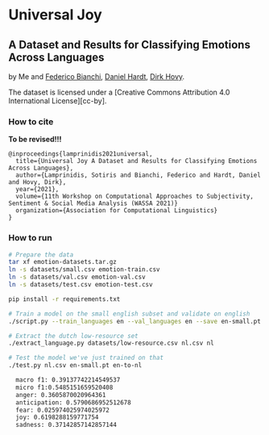 # Universal Joy

## A Dataset and Results for Classifying Emotions Across Languages

by Me and [Federico Bianchi](https://federicobianchi.io),
[Daniel Hardt](https://www.cbs.dk/en/research/departments-and-centres/department-of-management-society-and-communication/staff/dhamsc),
[Dirk Hovy](http://www.dirkhovy.com).

The dataset is licensed under a
[Creative Commons Attribution 4.0 International License][cc-by].

### How to cite

**To be revised!!!**
```
@inproceedings{lamprinidis2021universal,
  title={Universal Joy A Dataset and Results for Classifying Emotions Across Languages},
  author={Lamprinidis, Sotiris and Bianchi, Federico and Hardt, Daniel and Hovy, Dirk},
  year={2021},
  volume={11th Workshop on Computational Approaches to Subjectivity, Sentiment & Social Media Analysis (WASSA 2021)}
  organization={Association for Computational Linguistics}
}
```
### How to run

```bash
# Prepare the data
tar xf emotion-datasets.tar.gz
ln -s datasets/small.csv emotion-train.csv
ln -s datasets/val.csv emotion-val.csv
ln -s datasets/test.csv emotion-test.csv

pip install -r requirements.txt

# Train a model on the small english subset and validate on english
./script.py --train_languages en --val_languages en --save en-small.pt

# Extract the dutch low-resource set
./extract_language.py datasets/low-resource.csv nl.csv nl

# Test the model we've just trained on that
./test.py nl.csv en-small.pt en-to-nl

  macro f1: 0.39137742214549537
  micro f1:0.5485151659520408
  anger: 0.3605870020964361
  anticipation: 0.5790686952512678
  fear: 0.025974025974025972
  joy: 0.6198288159771754
  sadness: 0.37142857142857144
```
